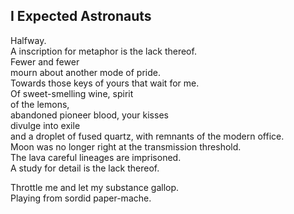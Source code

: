 I Expected Astronauts
---------------------
Halfway.  
A inscription for metaphor is the lack thereof.  
Fewer and fewer  
mourn about another mode of pride.  
Towards those keys of yours that wait for me.  
Of sweet-smelling wine, spirit  
of the lemons,  
abandoned pioneer blood, your kisses  
divulge into exile  
and a droplet of fused quartz, with remnants of the modern office.  
Moon was no longer right at the transmission threshold.  
The lava careful lineages are imprisoned.  
A study for detail is the lack thereof.  
  
Throttle me and let my substance gallop.  
Playing from sordid paper-mache.  
